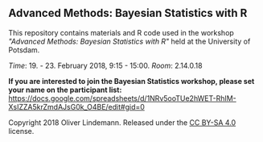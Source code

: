 ##  Advanced Methods: Bayesian Statistics with R ##

This repository contains materials and R code used in the workshop *"Advanced Methods: Bayesian Statistics with R"* held at the University of Potsdam. 

*Time*: 19. - 23. February 2018, 9:15 - 15:00.
*Room*: 2.14.0.18

**If you are interested to join the Bayesian Statistics workshop, please set your name on the participant list:** https://docs.google.com/spreadsheets/d/1NRv5ooTUe2hWET-RhIM-XsIZZA5krZmdAJsG0k_O4BE/edit#gid=0

Copyright 2018 Oliver Lindemann. Released under the [CC BY-SA 4.0](http://creativecommons.org/licenses/by-sa/4.0/) license.
